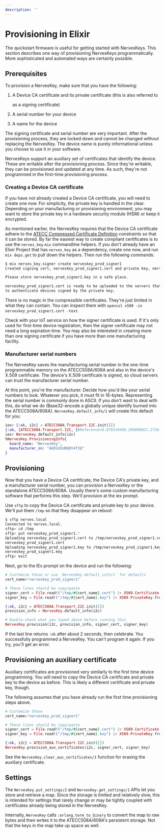 ```yaml
---
description: ''
---
```


# Provisioning in Elixir

The quickstart firmware is useful for getting started with NervesKeys. This section describes one way of provisioning NervesKeys programmatically. More sophisticated and automated ways are certainly possible.

## Prerequisites

To provision a NervesKey, make sure that you have the following:

1. A Device CA certificate and its private certificate \(this is also referred to

   as a signing certificate\)

2. A serial number for your device
3. A name for the device

The signing certificate and serial number are very important. After the provisioning process, they are locked down and cannot be changed without replacing the NervesKey. The device name is purely informational unless you choose to use it in your software.

NervesKeys support an auxillary set of certificates that identify the device. These are writable after the provisioning process. Since they're writable, they can be provisioned and updated at any time. As such, they're not programmed in the first-time provisioning process.

### Creating a Device CA certificate

If you have not already created a Device CA certificate, you will need to create one now. For simplicity, the private key is handled in the clear. Depending on your manufacturing or provisioning environment, you may want to store the private key in a hardware security module \(HSM\) or keep it encrypted.

As mentioned earlier, the NervesKey requires that the Device CA certificate adhere to the [ATECC Compressed Certificate Definition](https://www.microchip.com/wwwAppNotes/AppNotes.aspx?appnote=en591852) constraints so that it can be stored. By far the easiest way to create compliant certificates is to use the `nerves_key` `mix` commandline helpers. If you don't already have an Elixir Project that has `nerves_key` as a dependency, create one now, and run `mix deps.get` to pull down the helpers. Then run the following commands:

```bash
$ mix nerves_key.signer create nerveskey_prod_signer1
Created signing cert, nerveskey_prod_signer1.cert and private key, nerveskey_prod_signer1.key.

Please store nerveskey_prod_signer1.key in a safe place.

nerveskey_prod_signer1.cert is ready to be uploaded to the servers that need
to authenticate devices signed by the private key.
```

There is no magic in the compressible certificates. They're just limited in what they can contain. You can inspect them with `openssl x509 -in nerveskey_prod_signer1.cert -text`.

Check with your IoT service on how the signer certificate is used. If it's only used for first-time device registration, then the signer certificate may not need a long expiration time. You may also be interested in creating more than one signing certificate if you have more than one manufacturing facility.

### Manufacturer serial numbers

The NervesKey saves the manufacturing serial number in the one-time programmable memory on the ATECC508A/608A and also in the device's X.509 certificate. The device's X.509 certificate is signed, so cloud servers can trust the manufacturer serial number.

At this point, you're the manufacturer. Decide how you'd like your serial numbers to look. Whatever you pick, it must fit in 16-bytes. Representing the serial number is commonly done in ASCII. If you don't want to deal with this, do what we do \(Base32-encode a globally unique identify burned into the ATECC508A/608A\). `NervesKey.default_info/1` will create this default for you:

```elixir
iex> {:ok, i2c} = ATECC508A.Transport.I2C.init([])
{:ok, {ATECC508A.Transport.I2C, {#Reference<0.879310498.269090821.27261>, 96}}}
iex> NervesKey.default_info(i2c)
%NervesKey.ProvisioningInfo{
  board_name: "NervesKey",
  manufacturer_sn: "AER245UNQOY4T3Q"
}
```

## Provisioning

Now that you have a Device CA certificate, the Device CA's private key, and a manufacturer serial number, you can provision a NervesKey or the standalone ATECC508A/608A. Usually there's some custom manufacturing software that performs this step. We'll provision at the iex prompt.

Use `sftp` to copy the Device CA certificate and private key to your device. We'll put them `/tmp` so that they disappear on reboot:

```bash
$ sftp nerves.local
Connected to nerves.local.
sftp> cd /tmp
sftp> put nerveskey_prod_signer1.*
Uploading nerveskey_prod_signer1.cert to /tmp/nerveskey_prod_signer1.cert
nerveskey_prod_signer1.cert                                              100%  636    78.3KB/s   00:00
Uploading nerveskey_prod_signer1.key to /tmp/nerveskey_prod_signer1.key
nerveskey_prod_signer1.key                                               100%  228    78.3KB/s   00:00
sftp> exit
```

Next, go to the IEx prompt on the device and run the following:

```elixir
# Customize these or use `NervesKey.default_info/1` for defaults
cert_name="nerveskey_prod_signer1"

# These lines should be copy/paste
signer_cert = File.read!("/tmp/#{cert_name}.cert") |> X509.Certificate.from_pem!();true
signer_key = File.read!("/tmp/#{cert_name}.key") |> X509.PrivateKey.from_pem!();true

{:ok, i2c} = ATECC508A.Transport.I2C.init([])
provision_info = NervesKey.default_info(i2c)

# Double-check what you typed above before running this
NervesKey.provision(i2c, provision_info, signer_cert, signer_key)
```

If the last line returns `:ok` after about 2 seconds, then celebrate. You successfully programmed a NervesKey. You can't program it again. If you try, you'll get an error.

## Provisioning an auxiliary certificate

Auxiliary certificates are provisioned very similarly to the first time device programming. You will need to copy the Device CA certificate and private key to the device as before. This is likely a different certificate and private key, though.

The following assumes that you have already run the first time provisioning steps above.

```elixir
# Customize these
cert_name="nerveskey_prod_signer1"

# These lines should be copy/paste
signer_cert = File.read!("/tmp/#{cert_name}.cert") |> X509.Certificate.from_pem!();true
signer_key = File.read!("/tmp/#{cert_name}.key") |> X509.PrivateKey.from_pem!();true

{:ok, i2c} = ATECC508A.Transport.I2C.init([])
NervesKey.provision_aux_certificates(i2c, signer_cert, signer_key)
```

See the `NervesKey.clear_aux_certificates/1` function for erasing the auxiliary certificate.

## Settings

The `NervesKey.put_settings/2` and `NervesKey.get_settings/1` APIs let you store and retrieve a map. Since the storage is limited and relatively slow, this is intended for settings that rarely change or may be tightly coupled with certificates already being stored in the NervesKey.

Internally, `NervesKey` calls `:erlang.term_to_binary` to convert the map to raw bytes and then writes it to the ATECC508A/608A's persistent storage. Not that the keys in the map take up space as well.

